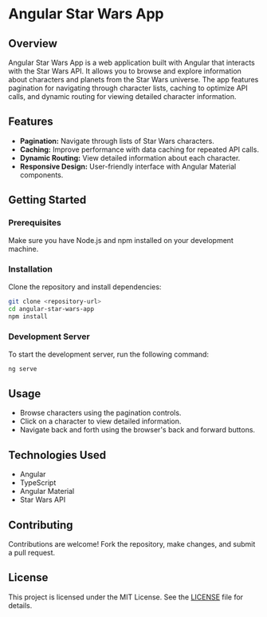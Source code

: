 # Angular Star Wars App

## Overview

Angular Star Wars App is a web application built with Angular that interacts with the Star Wars API. It allows you to browse and explore information about characters and planets from the Star Wars universe. The app features pagination for navigating through character lists, caching to optimize API calls, and dynamic routing for viewing detailed character information.

## Features

- **Pagination:** Navigate through lists of Star Wars characters.
- **Caching:** Improve performance with data caching for repeated API calls.
- **Dynamic Routing:** View detailed information about each character.
- **Responsive Design:** User-friendly interface with Angular Material components.

## Getting Started

### Prerequisites

Make sure you have Node.js and npm installed on your development machine.

### Installation

Clone the repository and install dependencies:

```bash
git clone <repository-url>
cd angular-star-wars-app
npm install
```

### Development Server

To start the development server, run the following command:

```bash
ng serve
```

## Usage

- Browse characters using the pagination controls.
- Click on a character to view detailed information.
- Navigate back and forth using the browser's back and forward buttons.

## Technologies Used

- Angular
- TypeScript
- Angular Material
- Star Wars API

## Contributing

Contributions are welcome! Fork the repository, make changes, and submit a pull request.

## License

This project is licensed under the MIT License. See the [LICENSE](./LICENSE) file for details.
